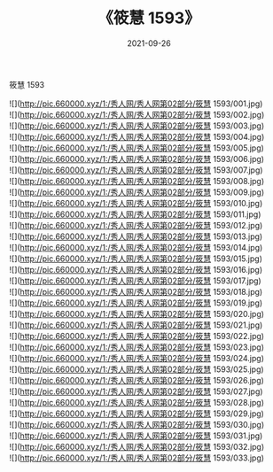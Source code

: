 ﻿---
layout: post
title:  《筱慧 1593》
date:   2021-09-26
img: http://pic.660000.xyz/1:/秀人网/秀人网第02部分/筱慧 1593/000.jpg
categories: [美女, 清纯, 唯美]
---

筱慧 1593

  ![](http://pic.660000.xyz/1:/秀人网/秀人网第02部分/筱慧 1593/001.jpg) <br> ![](http://pic.660000.xyz/1:/秀人网/秀人网第02部分/筱慧 1593/002.jpg) <br> ![](http://pic.660000.xyz/1:/秀人网/秀人网第02部分/筱慧 1593/003.jpg) <br> ![](http://pic.660000.xyz/1:/秀人网/秀人网第02部分/筱慧 1593/004.jpg) <br> ![](http://pic.660000.xyz/1:/秀人网/秀人网第02部分/筱慧 1593/005.jpg) <br> ![](http://pic.660000.xyz/1:/秀人网/秀人网第02部分/筱慧 1593/006.jpg) <br> ![](http://pic.660000.xyz/1:/秀人网/秀人网第02部分/筱慧 1593/007.jpg) <br> ![](http://pic.660000.xyz/1:/秀人网/秀人网第02部分/筱慧 1593/008.jpg) <br> ![](http://pic.660000.xyz/1:/秀人网/秀人网第02部分/筱慧 1593/009.jpg) <br> ![](http://pic.660000.xyz/1:/秀人网/秀人网第02部分/筱慧 1593/010.jpg) <br> ![](http://pic.660000.xyz/1:/秀人网/秀人网第02部分/筱慧 1593/011.jpg) <br> ![](http://pic.660000.xyz/1:/秀人网/秀人网第02部分/筱慧 1593/012.jpg) <br> ![](http://pic.660000.xyz/1:/秀人网/秀人网第02部分/筱慧 1593/013.jpg) <br> ![](http://pic.660000.xyz/1:/秀人网/秀人网第02部分/筱慧 1593/014.jpg) <br> ![](http://pic.660000.xyz/1:/秀人网/秀人网第02部分/筱慧 1593/015.jpg) <br> ![](http://pic.660000.xyz/1:/秀人网/秀人网第02部分/筱慧 1593/016.jpg) <br> ![](http://pic.660000.xyz/1:/秀人网/秀人网第02部分/筱慧 1593/017.jpg) <br> ![](http://pic.660000.xyz/1:/秀人网/秀人网第02部分/筱慧 1593/018.jpg) <br> ![](http://pic.660000.xyz/1:/秀人网/秀人网第02部分/筱慧 1593/019.jpg) <br> ![](http://pic.660000.xyz/1:/秀人网/秀人网第02部分/筱慧 1593/020.jpg) <br> ![](http://pic.660000.xyz/1:/秀人网/秀人网第02部分/筱慧 1593/021.jpg) <br> ![](http://pic.660000.xyz/1:/秀人网/秀人网第02部分/筱慧 1593/022.jpg) <br> ![](http://pic.660000.xyz/1:/秀人网/秀人网第02部分/筱慧 1593/023.jpg) <br> ![](http://pic.660000.xyz/1:/秀人网/秀人网第02部分/筱慧 1593/024.jpg) <br> ![](http://pic.660000.xyz/1:/秀人网/秀人网第02部分/筱慧 1593/025.jpg) <br> ![](http://pic.660000.xyz/1:/秀人网/秀人网第02部分/筱慧 1593/026.jpg) <br> ![](http://pic.660000.xyz/1:/秀人网/秀人网第02部分/筱慧 1593/027.jpg) <br> ![](http://pic.660000.xyz/1:/秀人网/秀人网第02部分/筱慧 1593/028.jpg) <br> ![](http://pic.660000.xyz/1:/秀人网/秀人网第02部分/筱慧 1593/029.jpg) <br> ![](http://pic.660000.xyz/1:/秀人网/秀人网第02部分/筱慧 1593/030.jpg) <br> ![](http://pic.660000.xyz/1:/秀人网/秀人网第02部分/筱慧 1593/031.jpg) <br> ![](http://pic.660000.xyz/1:/秀人网/秀人网第02部分/筱慧 1593/032.jpg) <br> ![](http://pic.660000.xyz/1:/秀人网/秀人网第02部分/筱慧 1593/033.jpg) <br>